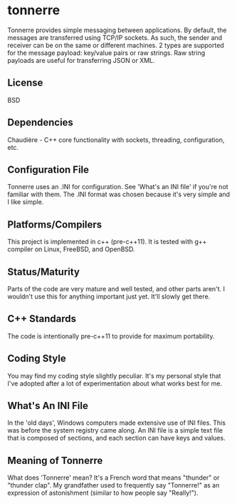 tonnerre
========

Tonnerre provides simple messaging between applications. By default, the
messages are transferred using TCP/IP sockets. As such, the sender and
receiver can be on the same or different machines. 2 types are supported
for the message payload: key/value pairs or raw strings. Raw string payloads
are useful for transferring JSON or XML.

License
-------
BSD

Dependencies
------------
Chaudière - C++ core functionality with sockets, threading, configuration, etc.

Configuration File
------------------
Tonnerre uses an .INI for configuration. See 'What's an INI file'
if you're not familiar with them. The .INI format was chosen
because it's very simple and I like simple.

Platforms/Compilers
-------------------
This project is implemented in c++ (pre-c++11). It is tested with g++
compiler on Linux, FreeBSD, and OpenBSD.

Status/Maturity
---------------
Parts of the code are very mature and well tested, and other parts
aren't. I wouldn't use this for anything important just yet. It'll
slowly get there.

C++ Standards
-------------
The code is intentionally pre-c++11 to provide for maximum portability.

Coding Style
------------
You may find my coding style slightly peculiar. It's my personal style
that I've adopted after a lot of experimentation about what works best
for me.

What's An INI File
------------------
In the 'old days', Windows computers made extensive use of INI files.
This was before the system registry came along. An INI file is a
simple text file that is composed of sections, and each section
can have keys and values.

Meaning of Tonnerre
-------------------
What does 'Tonnerre' mean?  It's a French word that means "thunder" or
"thunder clap". My grandfather used to frequently say "Tonnerre!" as
an expression of astonishment (similar to how people say "Really!").

